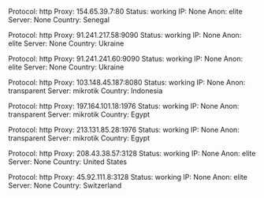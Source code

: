 Protocol: http
Proxy: 154.65.39.7:80
Status: working
IP: None
Anon: elite
Server: None
Country: Senegal

Protocol: http
Proxy: 91.241.217.58:9090
Status: working
IP: None
Anon: elite
Server: None
Country: Ukraine

Protocol: http
Proxy: 91.241.241.60:9090
Status: working
IP: None
Anon: elite
Server: None
Country: Ukraine

Protocol: http
Proxy: 103.148.45.187:8080
Status: working
IP: None
Anon: transparent
Server: mikrotik
Country: Indonesia

Protocol: http
Proxy: 197.164.101.18:1976
Status: working
IP: None
Anon: transparent
Server: mikrotik
Country: Egypt

Protocol: http
Proxy: 213.131.85.28:1976
Status: working
IP: None
Anon: transparent
Server: mikrotik
Country: Egypt

Protocol: http
Proxy: 208.43.38.57:3128
Status: working
IP: None
Anon: elite
Server: None
Country: United States

Protocol: http
Proxy: 45.92.111.8:3128
Status: working
IP: None
Anon: elite
Server: None
Country: Switzerland

